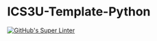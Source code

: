 # ICS3U-Template-Python

[![GitHub's Super Linter](https://github.com/Miguel-Santacruz/ICS3U-Unit5-05-Python/workflows/GitHub's%20Super%20Linter/badge.svg)](https://github.com/Miguel-Santacruz/ICS3U-Unit5-05-Python/actions)
